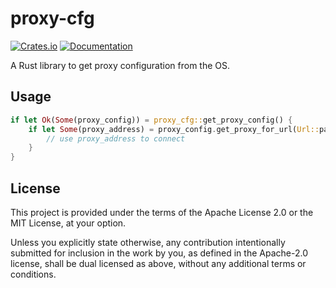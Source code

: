 # proxy-cfg
[![Crates.io](https://img.shields.io/crates/v/proxy-cfg.svg)](https://crates.io/crates/proxy-cfg)
[![Documentation](https://docs.rs/proxy_cfg/badge.svg)](https://docs.rs/proxy_cfg)

A Rust library to get proxy configuration from the OS.

## Usage

```Rust
if let Ok(Some(proxy_config)) = proxy_cfg::get_proxy_config() {
    if let Some(proxy_address) = proxy_config.get_proxy_for_url(Url::parse("http://www.google.com").unwrap()) {
        // use proxy_address to connect
    }
}
```

## License

This project is provided under the terms of the Apache License 2.0 or the MIT License, at your option.

Unless you explicitly state otherwise, any contribution intentionally submitted for inclusion in the work by you, as defined in the Apache-2.0 license, shall be dual licensed as above, without any additional terms or conditions.
